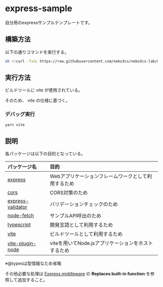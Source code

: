 # express-sample

自分用のexpressサンプルテンプレートです。

## 構築方法

以下の通りコマンドを実行する。

```sh
sh <(curl -fsSL https://raw.githubusercontent.com/neko3cs/neko3cs-lab/main/template/express-web-api/create_from_template.sh)
```

## 実行方法

ビルドツールに vite が使用されている。

そのため、 vite の仕様に基づく。

### デバッグ実行

```sh
yarn vite
```

## 説明

各パッケージは以下の目的となっている。

|パッケージ名|目的|
|:--|:--|
|[express](https://github.com/expressjs/express)|Webアプリケーションフレームワークとして利用するため|
|[cors](https://github.com/expressjs/cors)|CORS対策のため|
|[express-validator](https://github.com/express-validator/express-validator)|バリデーションチェックのため|
|[node-fetch](https://github.com/node-fetch/node-fetch)|サンプルAPI呼出のため|
|[typescript](https://github.com/microsoft/TypeScript)|開発言語として利用するため|
|[vite](https://github.com/vitejs/vite)|ビルドツールとして利用するため|
|[vite-plugin-node](https://github.com/axe-me/vite-plugin-node)|viteを用いてNode.jsアプリケーションをホストするため|

※@typesは型情報なため省略

その他必要な処理は [Express middleware](https://expressjs.com/en/resources/middleware) の **Replaces built-in function** を参照して追加すること。
